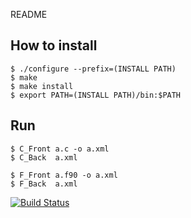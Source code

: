 README

## How to install
    $ ./configure --prefix=(INSTALL PATH)
    $ make
    $ make install
    $ export PATH=(INSTALL PATH)/bin:$PATH

## Run
    $ C_Front a.c -o a.xml
    $ C_Back  a.xml

    $ F_Front a.f90 -o a.xml
    $ F_Back  a.xml

[![Build Status](https://travis-ci.org/omni-compiler/xcodeml-tools.svg?branch=master)](https://travis-ci.org/omni-compiler/xcodeml-tools)

